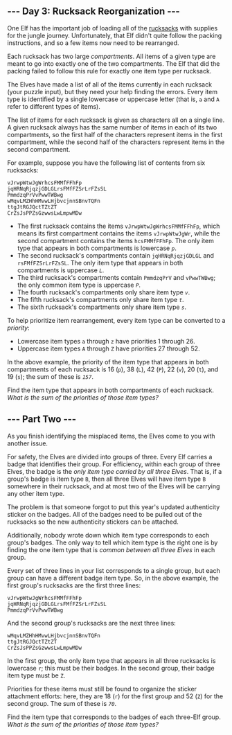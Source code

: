 ## --- Day 3: Rucksack Reorganization ---

One Elf has the important job of loading all of the <a href="https://en.wikipedia.org/wiki/Rucksack" target="_blank">rucksacks</a> with supplies for the <span title="Where there's jungle, there's hijinxs.">jungle</span> journey. Unfortunately, that Elf didn't quite follow the packing instructions, and so a few items now need to be rearranged.

Each rucksack has two large _compartments_. All items of a given type are meant to go into exactly one of the two compartments. The Elf that did the packing failed to follow this rule for exactly one item type per rucksack.

The Elves have made a list of all of the items currently in each rucksack (your puzzle input), but they need your help finding the errors. Every item type is identified by a single lowercase or uppercase letter (that is, `` a `` and `` A `` refer to different types of items).

The list of items for each rucksack is given as characters all on a single line. A given rucksack always has the same number of items in each of its two compartments, so the first half of the characters represent items in the first compartment, while the second half of the characters represent items in the second compartment.

For example, suppose you have the following list of contents from six rucksacks:

    vJrwpWtwJgWrhcsFMMfFFhFp
    jqHRNqRjqzjGDLGLrsFMfFZSrLrFZsSL
    PmmdzqPrVvPwwTWBwg
    wMqvLMZHhHMvwLHjbvcjnnSBnvTQFn
    ttgJtRGJQctTZtZT
    CrZsJsPPZsGzwwsLwLmpwMDw

*   The first rucksack contains the items `` vJrwpWtwJgWrhcsFMMfFFhFp ``, which means its first compartment contains the items `` vJrwpWtwJgWr ``, while the second compartment contains the items `` hcsFMMfFFhFp ``. The only item type that appears in both compartments is lowercase <code><em>p</em></code>.
*   The second rucksack's compartments contain `` jqHRNqRjqzjGDLGL `` and `` rsFMfFZSrLrFZsSL ``. The only item type that appears in both compartments is uppercase <code><em>L</em></code>.
*   The third rucksack's compartments contain `` PmmdzqPrV `` and `` vPwwTWBwg ``; the only common item type is uppercase <code><em>P</em></code>.
*   The fourth rucksack's compartments only share item type <code><em>v</em></code>.
*   The fifth rucksack's compartments only share item type <code><em>t</em></code>.
*   The sixth rucksack's compartments only share item type <code><em>s</em></code>.

To help prioritize item rearrangement, every item type can be converted to a _priority_:

*   Lowercase item types `` a `` through `` z `` have priorities 1 through 26.
*   Uppercase item types `` A `` through `` Z `` have priorities 27 through 52.

In the above example, the priority of the item type that appears in both compartments of each rucksack is 16 (`` p ``), 38 (`` L ``), 42 (`` P ``), 22 (`` v ``), 20 (`` t ``), and 19 (`` s ``); the sum of these is <code><em>157</em></code>.

Find the item type that appears in both compartments of each rucksack. _What is the sum of the priorities of those item types?_

## --- Part Two ---

As you finish identifying the misplaced items, the Elves come to you with another issue.

For safety, the Elves are divided into groups of three. Every Elf carries a badge that identifies their group. For efficiency, within each group of three Elves, the badge is the _only item type carried by all three Elves_. That is, if a group's badge is item type `` B ``, then all three Elves will have item type `` B `` somewhere in their rucksack, and at most two of the Elves will be carrying any other item type.

The problem is that someone forgot to put this year's updated authenticity sticker on the badges. All of the badges need to be pulled out of the rucksacks so the new authenticity stickers can be attached.

Additionally, nobody wrote down which item type corresponds to each group's badges. The only way to tell which item type is the right one is by finding the one item type that is _common between all three Elves_ in each group.

Every set of three lines in your list corresponds to a single group, but each group can have a different badge item type. So, in the above example, the first group's rucksacks are the first three lines:

    vJrwpWtwJgWrhcsFMMfFFhFp
    jqHRNqRjqzjGDLGLrsFMfFZSrLrFZsSL
    PmmdzqPrVvPwwTWBwg

And the second group's rucksacks are the next three lines:

    wMqvLMZHhHMvwLHjbvcjnnSBnvTQFn
    ttgJtRGJQctTZtZT
    CrZsJsPPZsGzwwsLwLmpwMDw

In the first group, the only item type that appears in all three rucksacks is lowercase `` r ``; this must be their badges. In the second group, their badge item type must be `` Z ``.

Priorities for these items must still be found to organize the sticker attachment efforts: here, they are 18 (`` r ``) for the first group and 52 (`` Z ``) for the second group. The sum of these is <code><em>70</em></code>.

Find the item type that corresponds to the badges of each three-Elf group. _What is the sum of the priorities of those item types?_